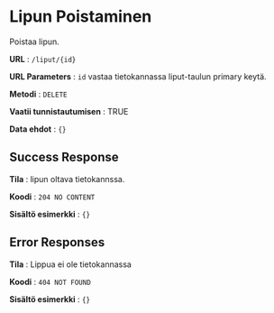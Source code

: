 # Lipun Poistaminen

Poistaa lipun.

**URL** : `/liput/{id}`

**URL Parameters** : `id` vastaa tietokannassa liput-taulun primary keytä.

**Metodi** : `DELETE`

**Vaatii tunnistautumisen** : TRUE

**Data ehdot** : `{}`

## Success Response

**Tila** : lipun oltava tietokannssa.

**Koodi** : `204 NO CONTENT`

**Sisältö esimerkki** : `{}`

## Error Responses

**Tila** : Lippua ei ole tietokannassa

**Koodi** : `404 NOT FOUND`

**Sisältö esimerkki** : `{}`


